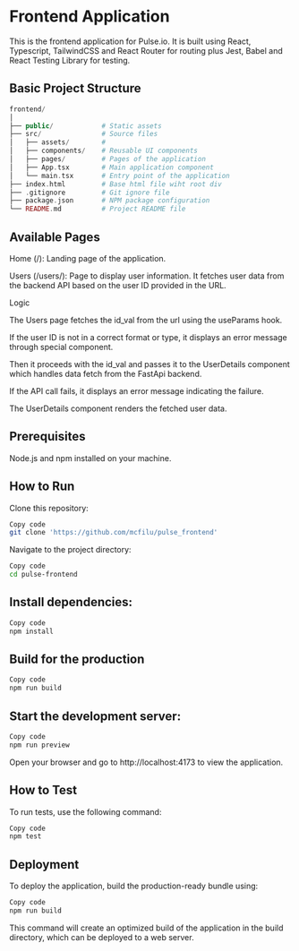 # Frontend Application
This is the frontend application for Pulse.io. It is built using React, Typescript, TailwindCSS and React Router for routing plus Jest, Babel and React Testing Library for testing.

## Basic Project Structure
```php
frontend/
│
├── public/            # Static assets
├── src/               # Source files
│   ├── assets/        # 
│   ├── components/    # Reusable UI components
│   ├── pages/         # Pages of the application
│   ├── App.tsx        # Main application component
│   └── main.tsx       # Entry point of the application
├── index.html         # Base html file wiht root div
├── .gitignore         # Git ignore file
├── package.json       # NPM package configuration
└── README.md          # Project README file
```

## Available Pages

Home (/): Landing page of the application.

Users (/users/<int>): Page to display user information. It fetches user data from the backend API based on the user ID provided in the URL.

Logic

The Users page fetches the id_val from the url using the useParams hook.

If the user ID is not in a correct format or type, it displays an error message through special component.

Then it proceeds with the id_val and passes it to the UserDetails component which handles data fetch from the FastApi backend.

If the API call fails, it displays an error message indicating the failure.

The UserDetails component renders the fetched user data.

## Prerequisites

Node.js and npm installed on your machine.

## How to Run

Clone this repository:

```bash
Copy code
git clone 'https://github.com/mcfilu/pulse_frontend'
```

Navigate to the project directory:

```bash
Copy code
cd pulse-frontend
```

## Install dependencies:

```bash
Copy code
npm install
```
## Build for the production 

```bash
Copy code
npm run build
```

## Start the development server:

```bash
Copy code
npm run preview
```

Open your browser and go to http://localhost:4173 to view the application.

## How to Test

To run tests, use the following command:

```bash
Copy code
npm test
```

## Deployment

To deploy the application, build the production-ready bundle using:

```bash
Copy code
npm run build
```

This command will create an optimized build of the application in the build directory, which can be deployed to a web server.
